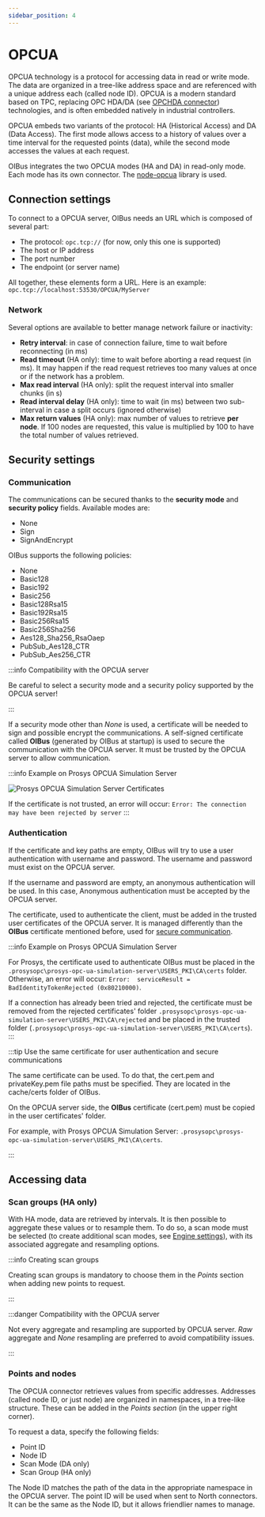 ```yaml
---
sidebar_position: 4
---
```


# OPCUA

OPCUA technology is a protocol for accessing data in read or write mode. The data are organized in a tree-like address 
space and are referenced with a unique address each (called node ID). OPCUA is a modern standard based on TPC, replacing
OPC HDA/DA (see [OPCHDA connector](../south-connectors/opchda.md)) technologies, and is often embedded natively in industrial controllers.

OPCUA embeds two variants of the protocol: HA (Historical Access) and DA (Data Access). The first mode allows access to 
a history of values over a time interval for the requested points (data), while the second mode accesses the values at 
each request.

OIBus integrates the two OPCUA modes (HA and DA) in read-only mode. Each mode has its own connector. 
The [node-opcua](https://github.com/node-opcua/node-opcua) library is used.

## Connection settings
To connect to a OPCUA server, OIBus needs an URL which is composed of several part:
- The protocol: `opc.tcp://` (for now, only this one is supported)
- The host or IP address
- The port number
- The endpoint (or server name)

All together, these elements form a URL. Here is an example: `opc.tcp://localhost:53530/OPCUA/MyServer`

### Network
Several options are available to better manage network failure or inactivity:
- **Retry interval**: in case of connection failure, time to wait before reconnecting (in ms)
- **Read timeout** (HA only): time to wait before aborting a read request (in ms). It may happen if the read request 
retrieves too many values at once or if the network has a problem.
- **Max read interval** (HA only): split the request interval into smaller chunks (in s)
- **Read interval delay** (HA only): time to wait (in ms) between two sub-interval in case a split occurs (ignored 
otherwise)
- **Max return values** (HA only): max number of values to retrieve **per node**. If 100 nodes are requested, this value 
is multiplied by 100 to have the total number of values retrieved.

## Security settings
### Communication
The communications can be secured thanks to the **security mode** and **security policy** fields. Available modes are:
- None
- Sign
- SignAndEncrypt

OIBus supports the following policies:
- None
- Basic128
- Basic192
- Basic256
- Basic128Rsa15
- Basic192Rsa15
- Basic256Rsa15
- Basic256Sha256
- Aes128_Sha256_RsaOaep
- PubSub_Aes128_CTR
- PubSub_Aes256_CTR


:::info Compatibility with the OPCUA server

Be careful to select a security mode and a security policy supported by the OPCUA server!

:::

If a security mode other than _None_ is used, a certificate will be needed to sign and possible encrypt the 
communications. A self-signed certificate called **OIBus** (generated by OIBus at startup) is used to secure the 
communication with the OPCUA server. It must be trusted by the OPCUA server to allow communication.

:::info Example on Prosys OPCUA Simulation Server

![Prosys OPCUA Simulation Server Certificates](@site/static/img/guide/south/opcua/prosys-opcua-simulation-server-certificates.png)

If the certificate is not trusted, an error will occur: `Error: The connection may have been rejected by server`
:::

### Authentication
If the certificate and key paths are empty, OIBus will try to use a user authentication with username and password. The
username and password must exist on the OPCUA server.

If the username and password are empty, an anonymous authentication will be used. In this case, Anonymous authentication
must be accepted by the OPCUA server.

The certificate, used to authenticate the client, must be added in the trusted user certificates of the OPCUA server. It
is managed differently than the **OIBus** certificate mentioned before, used for [secure communication](#communication).

:::info Example on Prosys OPCUA Simulation Server

For Prosys, the certificate used to authenticate OIBus must be placed in the `.prosysopc\prosys-opc-ua-simulation-server\USERS_PKI\CA\certs`
folder. Otherwise, an error will occur: `Error:  serviceResult = BadIdentityTokenRejected (0x80210000)`.

If a connection has already been tried and rejected, the certificate must be removed from the rejected certificates'
folder `.prosysopc\prosys-opc-ua-simulation-server\USERS_PKI\CA\rejected` and be placed in the trusted folder
(`.prosysopc\prosys-opc-ua-simulation-server\USERS_PKI\CA\certs`).
:::

:::tip Use the same certificate for user authentication and secure communications

The same certificate can be used. To do that, the cert.pem and privateKey.pem file paths must be specified. They are
located in the cache/certs folder of OIBus.

On the OPCUA server side, the **OIBus** certificate (cert.pem) must be copied in the user certificates' folder. 

For example, with Prosys OPCUA Simulation Server: `.prosysopc\prosys-opc-ua-simulation-server\USERS_PKI\CA\certs`.

:::

## Accessing data
### Scan groups (HA only)
With HA mode, data are retrieved by intervals. It is then possible to aggregate these values or to resample them. To do 
so, a scan mode must be selected (to create additional scan modes, see [Engine settings](../engine/scan-modes.md)), with 
its associated aggregate and resampling options.

:::info Creating scan groups

Creating scan groups is mandatory to choose them in the _Points_ section when adding new points to request.

:::

:::danger Compatibility with the OPCUA server

Not every aggregate and resampling are supported by OPCUA server. _Raw_ aggregate and _None_ resampling are preferred to
avoid compatibility issues.

:::


### Points and nodes 
The OPCUA connector retrieves values from specific addresses. Addresses (called node ID, or just node) are organized in 
namespaces, in a tree-like structure. These can be added in the _Points section_ (in the upper right corner).

To request a data, specify the following fields:
- Point ID
- Node ID
- Scan Mode (DA only)
- Scan Group (HA only)

The Node ID matches the path of the data in the appropriate namespace in the OPCUA server. The point ID will be used 
when sent to North connectors. It can be the same as the Node ID, but it allows friendlier names to manage.
